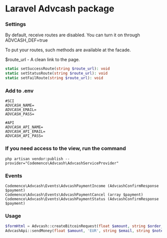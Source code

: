 # Laravel Advcash package

### Settings
By default, receive routes are disabled. You can turn it on through ADVCASH_DEF=true

To put your routes, such methods are available at the facade.

$route_url - A clean link to the page.
```php
static setSuccessRoute(string $route_url): void
static setStatusRoute(string $route_url): void
static setFailRoute(string $route_url): void
```

### Add to .env
```text
#SCI
ADVCASH_NAME=
ADVCASH_EMAIL=
ADVCASH_PASS=

#API
ADVCASH_API_NAME=
ADVCASH_API_EMAIL=
ADVCASH_API_PASS=
```

### If you need access to the view, run the command

```$xslt
php artisan vendor:publish --provider="Codemenco\Advcash\AdvcashServiceProvider"
```

### Events
```text
Codemenco\Advcash\Events\AdvcashPaymentIncome (AdvcashConfirmResponse $payment)
Codemenco\Advcash\Events\AdvcashPaymentCancel (array $payment)
Codemenco\Advcash\Events\AdvcashPaymentStatus (AdvcashConfirmResponse $payment)
```

### Usage

```php
$formHtml = Advcash::createBitcoinRequest(float $amount, string $order_id): string
AdvcashApi::sendMoney(float $amount, 'EUR', string $email, string $note, false): string
```
